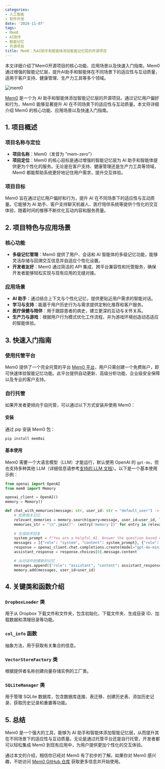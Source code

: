 ```yaml
---
categories:
- 人工智能
- 软件开发
date: '2024-11-07'
tags:
- Mem0
- AI助手
- 智能记忆
- 开源项目
title: Mem0：为AI助手和智能体添加智能记忆层的开源项目
---
```


本文详细介绍了Mem0开源项目的核心功能、应用场景以及快速入门指南。Mem0通过增强的智能记忆层，提升AI助手和智能体在不同场景下的适应性与互动质量，适用于客户支持、健康管理、生产力工具等多个领域。

![mem0](posts/241107/image.png)

[Mem0](https://github.com/mem0-ai/mem0) 是一个为 AI 助手和智能体添加智能记忆层的开源项目。通过记忆用户偏好和行为，Mem0 能够显著提升 AI 在不同场景下的适应性与互动质量。本文将详细介绍 Mem0 的核心功能、应用场景以及快速入门指南。

## 1. 项目概述

### 项目名称与定位
- **项目名称**：Mem0（发音为 "mem-zero"）
- **项目定位**：Mem0 的核心目标是通过增强的智能记忆层为 AI 助手和智能体提供更为个性化的服务。无论是在客户支持、健康管理还是生产力工具等领域，Mem0 都能帮助系统更好地记住用户需求，提升交互体验。

### 项目目标
Mem0 旨在通过记忆用户偏好和行为，提升 AI 在不同场景下的适应性与互动质量。它能够为 AI 助手、客户支持聊天机器人、医疗陪伴系统等提供个性化的交互体验，随着时间的推移不断优化互动内容和服务质量。

## 2. 项目特色与应用场景

### 核心功能
- **多级记忆管理**：Mem0 提供了用户、会话和 AI 智能体的多级记忆功能，能够灵活存储与回溯交互信息并自适应个性化设置。
- **开发者友好**：Mem0 通过简洁的 API 集成、跨平台兼容性和托管服务，确保开发者能够轻松实现与现有应用的无缝对接。

### 应用场景
- **AI 助手**：通过结合上下文与个性化记忆，提供更贴近用户需求的智能对话。
- **学习与支持**：能基于用户历史行为与需求提供定制化推荐和客户服务。
- **医疗保健与陪伴**：用于跟踪患者的病史，建立更深的互动与关怀关系。
- **生产力与游戏**：根据用户行为模式优化工作流程，并为游戏环境创造动态适应的智能体验。

## 3. 快速入门指南

### 使用托管平台
Mem0 提供了一个完全托管的平台 [Mem0 平台](https://app.mem0.ai)，用户只需创建一个免费账户，即可快速体验智能记忆功能。此平台提供自动更新、高级分析功能、企业级安全保障以及专业的客户支持。

### 自行托管
如果开发者更倾向于自托管，可以通过以下方式安装并使用 Mem0：

#### 安装
通过 pip 安装 Mem0 包：
```bash
pip install mem0ai
```

#### 基本使用
Mem0 需要一个大语言模型（LLM）才能运行，默认使用 OpenAI 的 `gpt-4o`，但也支持多种其他 LLM（详细信息请参考[支持的 LLM 文档](https://docs.mem0.ai/llms)）。以下是一个基本使用示例：

```python
from openai import OpenAI
from mem0 import Memory

openai_client = OpenAI()
memory = Memory()

def chat_with_memories(message: str, user_id: str = "default_user") -> str:
    # 检索相关记忆
    relevant_memories = memory.search(query=message, user_id=user_id, limit=3)
    memories_str = "\n".join(f"- {entry['memory']}" for entry in relevant_memories)
    
    # 生成助手回复
    system_prompt = f"You are a helpful AI. Answer the question based on query and memories.\nUser Memories:\n{memories_str}"
    messages = [{"role": "system", "content": system_prompt}, {"role": "user", "content": message}]
    response = openai_client.chat.completions.create(model="gpt-4o-mini", messages=messages)
    assistant_response = response.choices[0].message.content

    # 从对话中创建新的记忆
    messages.append({"role": "assistant", "content": assistant_response})
    memory.add(messages, user_id=user_id)
```

## 4. 关键类和函数介绍

### `DropboxLoader` 类
用于从 Dropbox 下载文件和文件夹，包含初始化、下载文件夹、生成目录 ID、加载数据和清理目录等功能。

### `col_info` 函数
抽象方法，用于获取有关集合的信息。

### `VectorStoreFactory` 类
根据提供者名称创建向量存储实例的工厂类。

### `SQLiteManager` 类
用于管理 SQLite 数据库，包含数据库连接、表迁移、创建历史表、添加历史记录、获取历史记录和重置等功能。

## 5. 总结

Mem0 是一个强大的工具，能够为 AI 助手和智能体添加智能记忆层，从而提升其在不同场景下的适应性与互动质量。无论是通过托管平台还是自行托管，开发者都可以轻松集成 Mem0 到现有应用中，为用户提供更加个性化的交互体验。

通过本文的介绍，相信你已经对 Mem0 有了初步的了解。如果你对 Mem0 感兴趣，不妨访问 [Mem0 GitHub 仓库](https://github.com/mem0-ai/mem0) 获取更多信息并开始使用。